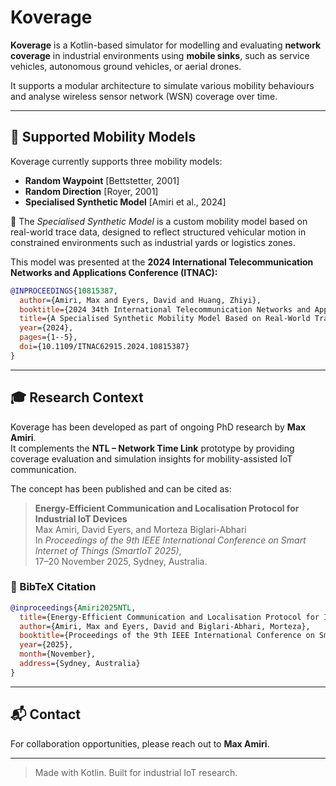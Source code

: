 # Koverage

**Koverage** is a Kotlin-based simulator for modelling and evaluating **network coverage** in industrial environments using **mobile sinks**, such as service vehicles, autonomous ground vehicles, or aerial drones.  

It supports a modular architecture to simulate various mobility behaviours and analyse wireless sensor network (WSN) coverage over time.

---

## 🚗 Supported Mobility Models

Koverage currently supports three mobility models:

- **Random Waypoint** [Bettstetter, 2001]  
- **Random Direction** [Royer, 2001]  
- **Specialised Synthetic Model** [Amiri et al., 2024]  

📌 The *Specialised Synthetic Model* is a custom mobility model based on real-world trace data, designed to reflect structured vehicular motion in constrained environments such as industrial yards or logistics zones.

This model was presented at the **2024 International Telecommunication Networks and Applications Conference (ITNAC):**

```bibtex
@INPROCEEDINGS{10815387,
  author={Amiri, Max and Eyers, David and Huang, Zhiyi},
  booktitle={2024 34th International Telecommunication Networks and Applications Conference (ITNAC)}, 
  title={A Specialised Synthetic Mobility Model Based on Real-World Traces}, 
  year={2024},
  pages={1--5},
  doi={10.1109/ITNAC62915.2024.10815387}
}
```

---

## 🎓 Research Context

Koverage has been developed as part of ongoing PhD research by **Max Amiri**.  
It complements the **NTL – Network Time Link** prototype by providing coverage evaluation and simulation insights for mobility-assisted IoT communication.

The concept has been published and can be cited as:

> **Energy-Efficient Communication and Localisation Protocol for Industrial IoT Devices**  
> Max Amiri, David Eyers, and Morteza Biglari-Abhari  
> In *Proceedings of the 9th IEEE International Conference on Smart Internet of Things (SmartIoT 2025)*,  
> 17–20 November 2025, Sydney, Australia.

### 📑 BibTeX Citation

```bibtex
@inproceedings{Amiri2025NTL,
  title={Energy-Efficient Communication and Localisation Protocol for Industrial IoT Devices},
  author={Amiri, Max and Eyers, David and Biglari-Abhari, Morteza},
  booktitle={Proceedings of the 9th IEEE International Conference on Smart Internet of Things (SmartIoT)},
  year={2025},
  month={November},
  address={Sydney, Australia}
}
```

---

## 📬 Contact

For collaboration opportunities, please reach out to **Max Amiri**.

---

> Made with Kotlin. Built for industrial IoT research.
